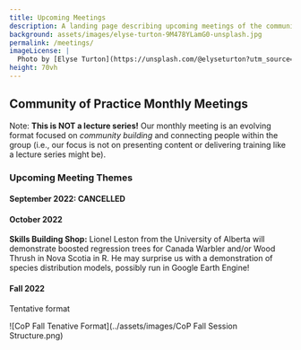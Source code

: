 ```yaml
---
title: Upcoming Meetings
description: A landing page describing upcoming meetings of the community of practice
background: assets/images/elyse-turton-9M478YLamG0-unsplash.jpg
permalink: /meetings/
imageLicense: |
  Photo by [Elyse Turton](https://unsplash.com/@elyseturton?utm_source=unsplash&utm_medium=referral&utm_content=creditCopyText) on [Unsplash](https://unsplash.com/s/photos/nova-scotia?utm_source=unsplash&utm_medium=referral&utm_content=creditCopyText)  
height: 70vh
---
```

## Community of Practice Monthly Meetings

Note: **This is NOT a lecture series!** Our monthly meeting is an evolving format focused on *community building* and connecting people within the group (i.e., our focus is not on presenting content or delivering training like a lecture series might be). 

### Upcoming Meeting Themes

#### September 2022: CANCELLED

#### October 2022

**Skills Building Shop:** Lionel Leston from the University of Alberta will demonstrate boosted regression trees for Canada Warbler and/or Wood Thrush in Nova Scotia in R. He may surprise us with a demonstration of species distribution models, possibly run in Google Earth Engine!

#### Fall 2022

Tentative format


![CoP Fall Tenative Format](../assets/images/CoP Fall Session Structure.png)